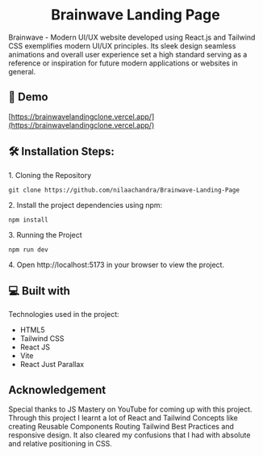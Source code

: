 <h1 align="center" id="title">Brainwave Landing Page</h1>

<p id="description">Brainwave - Modern UI/UX website developed using React.js and Tailwind CSS exemplifies modern UI/UX principles. Its sleek design seamless animations and overall user experience set a high standard serving as a reference or inspiration for future modern applications or websites in general.</p>

<h2>🚀 Demo</h2>

[https://brainwavelandingclone.vercel.app/](https://brainwavelandingclone.vercel.app/)

<h2>🛠️ Installation Steps:</h2>

<p>1. Cloning the Repository</p>

```
git clone https://github.com/nilaachandra/Brainwave-Landing-Page
```

<p>2. Install the project dependencies using npm:</p>

```
npm install
```

<p>3. Running the Project</p>

```
npm run dev
```

<p>4. Open http://localhost:5173 in your browser to view the project.</p>

  
  
<h2>💻 Built with</h2>

Technologies used in the project:

*   HTML5
*   Tailwind CSS
*   React JS
*   Vite
*   React Just Parallax

<h2>Acknowledgement</h2>

Special thanks to JS Mastery on YouTube for coming up with this project. Through this project I learnt a lot of React and Tailwind Concepts like creating Reusable Components Routing Tailwind Best Practices and responsive design. It also cleared my confusions that I had with absolute and relative positioning in CSS.
